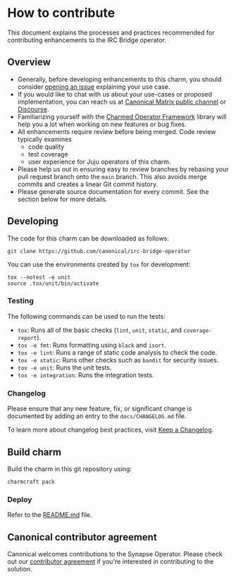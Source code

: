 # How to contribute

This document explains the processes and practices recommended for contributing
enhancements to the IRC Bridge operator.

## Overview

- Generally, before developing enhancements to this charm, you should consider
[opening an issue](https://github.com/canonical/irc-bridge-operator/issues)
explaining your use case.
- If you would like to chat with us about your use-cases or proposed
implementation, you can reach us at [Canonical Matrix public channel](https://matrix.to/#/#charmhub-charmdev:ubuntu.com)
or [Discourse](https://discourse.charmhub.io/).
- Familiarizing yourself with the [Charmed Operator Framework](https://juju.is/docs/sdk)
library will help you a lot when working on new features or bug fixes.
- All enhancements require review before being merged. Code review typically
examines
  - code quality
  - test coverage
  - user experience for Juju operators of this charm.
- Please help us out in ensuring easy to review branches by rebasing your pull
request branch onto the `main` branch. This also avoids merge commits and
creates a linear Git commit history.
- Please generate source documentation for every commit. See the section below for
more details.

## Developing

The code for this charm can be downloaded as follows:

```
git clone https://github.com/canonical/irc-bridge-operator
```

You can use the environments created by `tox` for development:

```shell
tox --notest -e unit
source .tox/unit/bin/activate
```

### Testing

The following commands can be used to run the tests:

* `tox`: Runs all of the basic checks (`lint`, `unit`, `static`, and `coverage-report`).
* `tox -e fmt`: Runs formatting using `black` and `isort`.
* `tox -e lint`: Runs a range of static code analysis to check the code.
* `tox -e static`: Runs other checks such as `bandit` for security issues.
* `tox -e unit`: Runs the unit tests.
* `tox -e integration`: Runs the integration tests.

### Changelog

Please ensure that any new feature, fix, or significant change is documented by
adding an entry to the `docs/CHANGELOG.md` file.

To learn more about changelog best practices, visit [Keep a Changelog](https://keepachangelog.com/).

## Build charm

Build the charm in this git repository using:

```shell
charmcraft pack
```

### Deploy

Refer to the [README.md](https://github.com/canonical/irc-bridge-operator/blob/main/README.md) file.

## Canonical contributor agreement

Canonical welcomes contributions to the Synapse Operator. Please check out our [contributor agreement](https://ubuntu.com/legal/contributors) if you're interested in contributing to the solution.
